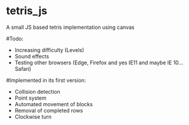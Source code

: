 # tetris_js
A small JS based tetris implementation using canvas

#Todo:
- Increasing difficulty (Levels)
- Sound effects
- Testing other browsers (Edge, Firefox and yes IE11 and maybe IE 10... Safari)

#Implemented in its first version:
- Collision detection
- Point system
- Automated movement of blocks
- Removal of completed rows
- Clockwise turn
